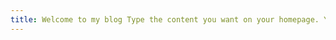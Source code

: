```yaml
---
title: Welcome to my blog Type the content you want on your homepage. You can use Markdown formatting on this page
---
```


